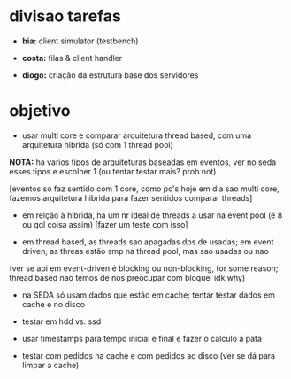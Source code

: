# divisao tarefas

* **bia:** client simulator (testbench)

* **costa:** filas & client handler

* **diogo:** criação da estrutura base dos servidores

# objetivo
* usar multi core e comparar arquitetura thread based, com uma arquitetura hibrida (só com 1 thread pool)

**NOTA:** ha varios tipos de arquiteturas baseadas em eventos, ver no seda esses tipos e escolher 1 (ou tentar testar mais? prob not) 

[eventos só faz sentido com 1 core, como pc's hoje em dia sao multi core, fazemos arquitetura hibrida para fazer sentidos comparar threads]

* em relção à hibrida, ha um nr ideal de threads a usar na event pool (é 8 ou qql coisa assim) [fazer um teste com isso] 
 
* em thread based, as threads sao apagadas dps de usadas; em event driven, as threas estão smp na thread pool, mas sao usadas ou nao

(ver se api em event-driven é blocking ou non-blocking, for some reason; thread based nao temos de nos preocupar com bloquei idk why)

* na SEDA só usam dados que estão em cache; tentar testar dados em cache e no disco

* testar em hdd vs. ssd

* usar timestamps para tempo inicial e final e fazer o calculo à pata

* testar com pedidos na cache e com pedidos ao disco (ver se dá para limpar a cache)
